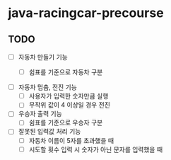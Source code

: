 # java-racingcar-precourse

## TODO
- [ ] 자동차 만들기 기능
    - [ ] 쉼표를 기준으로 자동차 구분


- [ ] 자동차 멈춤, 전진 기능
    - [ ] 사용자가 입력한 숫자만큼 실행
    - [ ] 무작위 값이 4 이상일 경우 전진

- [ ] 우승자 출력 기능
    - [ ] 쉼표를 기준으로 우승자 구분

- [ ] 잘못된 입력값 처리 기능
    - [ ] 자동차 이름이 5자를 초과했을 때
    - [ ] 시도할 횟수 입력 시 숫자가 아닌 문자를 입력했을 때